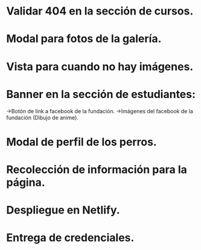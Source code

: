 # Validar 404 en la sección de cursos.

# Modal para fotos de la galería.

# Vista para cuando no hay imágenes.

# Banner en la sección de estudiantes:
->Botón de link a facebook de la fundación.
->Imágenes del facebook de la fundación (Dibujo de anime).

# Modal de perfil de los perros.

# Recolección de información para la página.

# Despliegue en Netlify.

# Entrega de credenciales.
